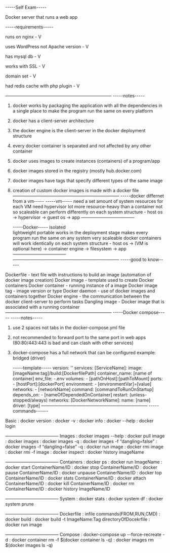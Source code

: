 -----Self Exam-----

Docker server that runs a web app

-----requirements-----

runs on nginx - V

uses WordPress not Apache version - V

has mysql db - V

works with SSL - V

domain set - V

had redis cache with php plugin - V

————————————————————————
-----notes-----
1. docker works by packaging the application with all the dependencies in a single place 
to make the program run the same on every platform

2. docker has a client-server architecture

3. the docker engine is the client-server in the docker deployment structure

4. every docker container is separated and not affected by any other container

5. docker uses images to create instances (containers) of a program/app

6. docker images stored in the registry (mostly hub.docker.com) 

7. docker images have tags that specify different types of the same image

8. creation of custom docker images is made with a docker file
————————————————————————
-----docker differnet from a vm-----
	-----vm-----
	need a set amount of system resources for each VM
	need hypervisor
	lot more resource-heavy than a container
	not so scaleable
	can perform differently on each system
	structure - 
		host os -> hypervisor -> guest os -> app
	————————————
		
	-----Docker-----
	isolated	
	lightweight
	portable
	works in the deployment stage
	makes every program run the same on any system
	very scaleable
	docker containers will work identically on each system
	structure - 
		host os -> (VM is optional here) -> container engine -> filesystem -> app
	————————————
————————————————————————
-----good to know-----

Dockerfile - text file with instructions to build an image (automation of docker image creation)
Docker image - template used to create Docker containers
Docker container - running instance of a image
Docker image tag - image version or type
Docker daemon - use of docker images and containers together
Docker engine - the communication between the docker client-server to perform tasks
Dangling image - Docker image that is associated with a running container
————————————————————————
-----Docker compose-----
	-----notes-----
1. use 2 spaces not tabs in the docker-compose.yml file
2. not recommended to forward port to the same port in web apps (80:80/443:443 is bad and can clash with other services)
3. docker-compose has a full network that can be configured example: bridged (driver)

	-----template-----
version: ''
  services:
    [ServiceName]:
      image:[imageName:tag]/build:[DockerfilePath]
      container_name: [name of container]
      env_file:
        -.env
      volumes:
        - [pathOnHost]:[pathToMount]
      ports:
        - [hostPort]:[dockerPort] 
      environment:
        - [environmentVar]=[value]
      networks:
        - [networkName]
      command: [commandToRunOnStartup]
      depends_on:
        - [nameOfDependedOnContainer]
      restart: (unless-stopped/always)
  networks:
    [DockerNetworkName]:
      name: [name]
      driver: [type]
————————————————————————
-----commands------

Basic
: docker version
: docker -v
: docker info
: docker --help
: docker login

————————————
Images
: docker images --help
: docker pull image
: docker images
: docker images -q
: docker images -f “dangling=false”
: docker images -f “dangling=false” -q
: docker run image
: docker rmi image
: docker rmi -f image
: docker inspect
: docker history imageName

————————————
Containers
: docker ps
: docker run ImageName
: docker start ContainerName/ID
: docker stop ContainerName/ID
: docker pause ContainerName/ID
: docker unpause  ContainerName/ID
: docker top ContainerName/ID
: docker stats ContainerName/ID
: docker attach ContainerName/ID
: docker kill ContainerName/ID
: docker rm ContainerName/ID
: docker history ImageName/ID

————————————
System
: docker stats
: docker system df
: docker system prune
 
————————————
Dockerfile
: infile commands(FROM,RUN,CMD)
: docker build 
: docker build -t ImageName:Tag directoryOfDocekrfile
: docker run image
 
————————————
Compose
: docker-compose up --force-recreate -d
: docker container rm -f $(docker container ls -q)
: docker images rm $(docker images ls -q)



